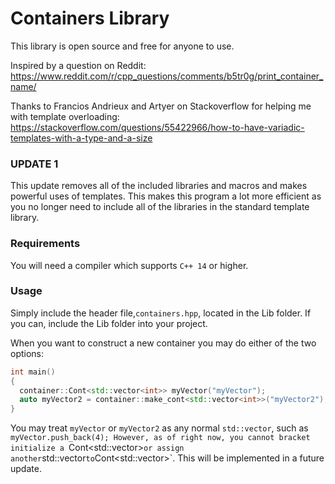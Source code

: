 # Containers Library

This library is open source and free for anyone to use. 

Inspired by a question on Reddit: https://www.reddit.com/r/cpp_questions/comments/b5tr0g/print_container_name/

Thanks to Francios Andrieux and Artyer on Stackoverflow for helping me with template overloading: https://stackoverflow.com/questions/55422966/how-to-have-variadic-templates-with-a-type-and-a-size

### UPDATE 1
This update removes all of the included libraries and macros and makes powerful uses of templates. This makes this program a lot more efficient as you no longer need to include all of the libraries in the standard template library. 

### Requirements
You will need a compiler which supports `C++ 14` or higher.

### Usage

Simply include the header file,`containers.hpp`, located in the Lib folder. If you can, include the Lib folder into your project.

When you want to construct a new container you may do either of the two options:

```cpp
int main()
{
  container::Cont<std::vector<int>> myVector("myVector");
  auto myVector2 = container::make_cont<std::vector<int>>("myVector2");
}
```

You may treat `myVector` or `myVector2` as any normal `std::vector`, such as `myVector.push_back(4); However, as of right now, you cannot bracket initialize a `Cont<std::vector<T>>` or assign another `std::vector<T>` to `Cont<std::vector<T>>`. This will be implemented in a future update.
